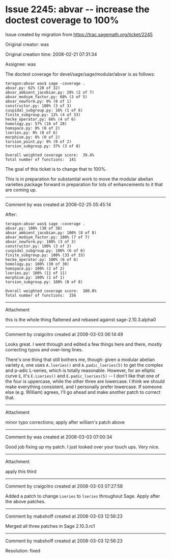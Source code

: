 # Issue 2245: abvar -- increase the doctest coverage to 100%

Issue created by migration from https://trac.sagemath.org/ticket/2245

Original creator: was

Original creation time: 2008-02-21 07:31:34

Assignee: was

The doctest coverage for devel/sage/sage/modular/abvar is as follows:

```
teragon:abvar was$ sage -coverage .
abvar.py: 62% (20 of 32)
abvar_ambient_jacobian.py: 28% (2 of 7)
abvar_modsym_factor.py: 60% (3 of 5)
abvar_newform.py: 0% (0 of 1)
constructor.py: 100% (3 of 3)
cuspidal_subgroup.py: 16% (1 of 6)
finite_subgroup.py: 12% (4 of 33)
hecke_operator.py: 66% (4 of 6)
homology.py: 57% (16 of 28)
homspace.py: 0% (0 of 2)
lseries.py: 0% (0 of 6)
morphism.py: 0% (0 of 2)
torsion_point.py: 0% (0 of 2)
torsion_subgroup.py: 37% (3 of 8)

Overall weighted coverage score:  39.4%
Total number of functions:  141
```


The goal of this ticket is to change that to 100%.

This is in preparation for substantial work to move
the modular abelian varieties package forward in preparation
for lots of enhancements to it that are coming up. 


---

Comment by was created at 2008-02-25 05:45:14

After:

```
teragon:abvar was$ sage -coverage .
abvar.py: 100% (38 of 38)
abvar_ambient_jacobian.py: 100% (8 of 8)
abvar_modsym_factor.py: 100% (7 of 7)
abvar_newform.py: 100% (3 of 3)
constructor.py: 100% (3 of 3)
cuspidal_subgroup.py: 100% (6 of 6)
finite_subgroup.py: 100% (33 of 33)
hecke_operator.py: 100% (6 of 6)
homology.py: 100% (30 of 30)
homspace.py: 100% (2 of 2)
lseries.py: 100% (11 of 11)
morphism.py: 100% (1 of 1)
torsion_subgroup.py: 100% (8 of 8)

Overall weighted coverage score:  100.0%
Total number of functions:  156
```



---

Attachment

this is the whole thing flattened and rebased against sage-2.10.3.alpha0


---

Comment by craigcitro created at 2008-03-03 06:14:49

Looks great. I went through and edited a few things here and there, mostly correcting typos and over-long lines. 

There's one thing that still bothers me, though: given a modular abelian variety `A`, one uses `A.lseries()` and `A.padic_lseries(5)` to get the complex and p-adic L-series, which is totally reasonable. However, for an elliptic curve `E`, it's `E.Lseries()` and `E.padic_lseries(5)` -- I don't like that one of the four is uppercase, while the other three are lowercase. I think we should make everything consistent, and I personally prefer lowercase. If someone else (e.g. William) agrees, I'll go ahead and make another patch to correct that.


---

Attachment

minor typo corrections; apply after william's patch above


---

Comment by was created at 2008-03-03 07:00:34

Good job fixing up my patch.  I just looked over your touch ups.  Very nice.


---

Attachment

apply this third


---

Comment by craigcitro created at 2008-03-03 07:27:58

Added a patch to change `Lseries` to `lseries` throughout Sage. Apply after the above patches.


---

Comment by mabshoff created at 2008-03-03 12:56:23

Merged all three patches in Sage 2.10.3.rc1


---

Comment by mabshoff created at 2008-03-03 12:56:23

Resolution: fixed
